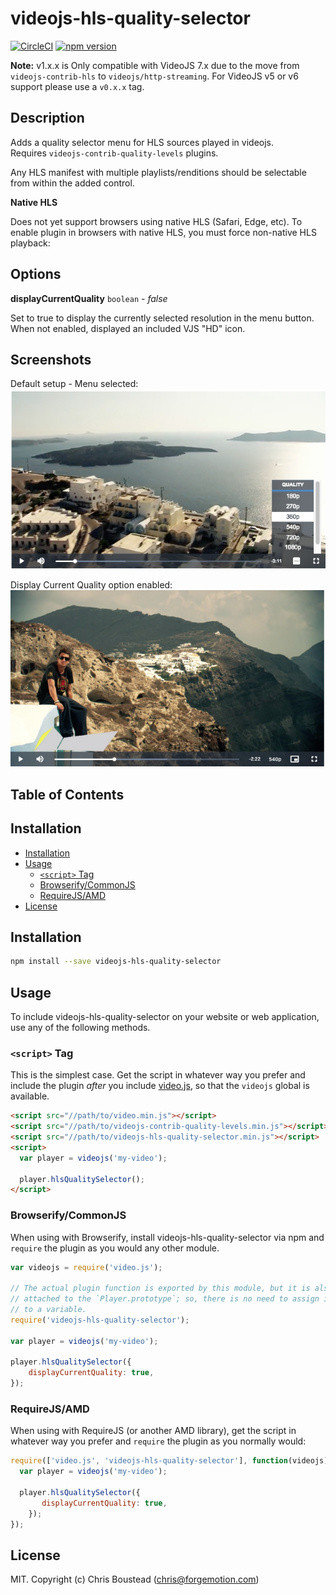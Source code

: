 # videojs-hls-quality-selector
[![CircleCI](https://circleci.com/gh/chrisboustead/videojs-hls-quality-selector/tree/master.svg?style=svg)](https://circleci.com/gh/chrisboustead/videojs-hls-quality-selector/tree/master)
[![npm version](https://badge.fury.io/js/videojs-hls-quality-selector.svg)](https://badge.fury.io/js/videojs-hls-quality-selector)

**Note:** v1.x.x is Only compatible with VideoJS 7.x due to the move from `videojs-contrib-hls` to `videojs/http-streaming`.  For VideoJS v5 or v6 support please use a `v0.x.x` tag.

## Description

Adds a quality selector menu for HLS sources played in videojs.  
Requires `videojs-contrib-quality-levels` plugins.

Any HLS manifest with multiple playlists/renditions should be selectable from within the added control.  

**Native HLS**

Does not yet support browsers using native HLS (Safari, Edge, etc).  To enable plugin in browsers with native HLS, you must force non-native HLS playback:

## Options

**displayCurrentQuality** `boolean` - _false_

Set to true to display the currently selected resolution in the menu button.  When not enabled, displayed an included VJS "HD" icon.

## Screenshots

Default setup - Menu selected:
![Example](example.png)


Display Current Quality option enabled:
![Example](example-2.png)

## Table of Contents

<!-- START doctoc generated TOC please keep comment here to allow auto update -->
<!-- DON'T EDIT THIS SECTION, INSTEAD RE-RUN doctoc TO UPDATE -->
## Installation

- [Installation](#installation)
- [Usage](#usage)
  - [`<script>` Tag](#script-tag)
  - [Browserify/CommonJS](#browserifycommonjs)
  - [RequireJS/AMD](#requirejsamd)
- [License](#license)

<!-- END doctoc generated TOC please keep comment here to allow auto update -->
## Installation

```sh
npm install --save videojs-hls-quality-selector
```

## Usage

To include videojs-hls-quality-selector on your website or web application, use any of the following methods.

### `<script>` Tag

This is the simplest case. Get the script in whatever way you prefer and include the plugin _after_ you include [video.js][videojs], so that the `videojs` global is available.

```html
<script src="//path/to/video.min.js"></script>
<script src="//path/to/videojs-contrib-quality-levels.min.js"></script>
<script src="//path/to/videojs-hls-quality-selector.min.js"></script>
<script>
  var player = videojs('my-video');

  player.hlsQualitySelector();
</script>
```

### Browserify/CommonJS

When using with Browserify, install videojs-hls-quality-selector via npm and `require` the plugin as you would any other module.

```js
var videojs = require('video.js');

// The actual plugin function is exported by this module, but it is also
// attached to the `Player.prototype`; so, there is no need to assign it
// to a variable.
require('videojs-hls-quality-selector');

var player = videojs('my-video');

player.hlsQualitySelector({
    displayCurrentQuality: true,
});
```

### RequireJS/AMD

When using with RequireJS (or another AMD library), get the script in whatever way you prefer and `require` the plugin as you normally would:

```js
require(['video.js', 'videojs-hls-quality-selector'], function(videojs) {
  var player = videojs('my-video');

  player.hlsQualitySelector({
       displayCurrentQuality: true,
    });
});
```

## License

MIT. Copyright (c) Chris Boustead (chris@forgemotion.com)


[videojs]: http://videojs.com/
